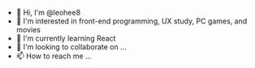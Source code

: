 - 👋 Hi, I'm @leohee8
- 👀 I'm interested in front-end programming, UX study, PC games, and movies
- 🌱 I'm currently learning React
- 💞️ I'm looking to collaborate on ...
- 📫 How to reach me ...

<!---
leohee8/leohee8 is a ✨ special ✨ repository because its `README.md` (this file) appears on your GitHub profile.
You can click the Preview link to take a look at your changes.
--->
